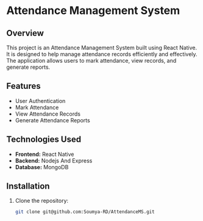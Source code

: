 # Attendance Management System

## Overview

This project is an Attendance Management System built using React Native. It is designed to help manage attendance records efficiently and effectively. The application allows users to mark attendance, view records, and generate reports.

## Features

- User Authentication
- Mark Attendance
- View Attendance Records
- Generate Attendance Reports


## Technologies Used

- **Frontend:** React Native
- **Backend:** Nodejs And Express
- **Database:** MongoDB

## Installation

1. Clone the repository:
   ```bash
   git clone git@github.com:Soumya-RD/AttendanceMS.git
